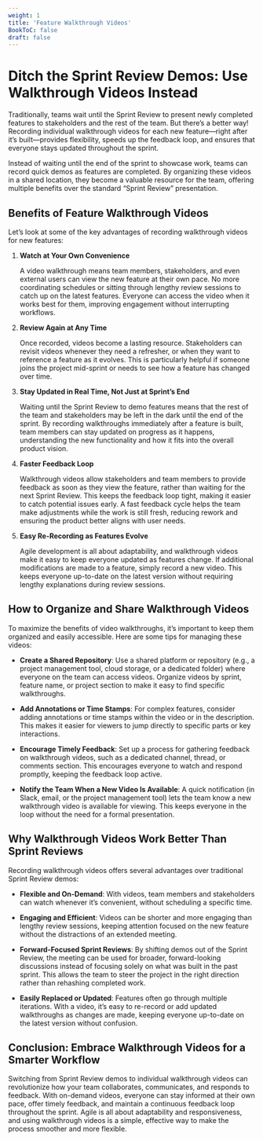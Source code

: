 ```yaml
---
weight: 1
title: 'Feature Walkthrough Videos'
BookToC: false
draft: false
---
```


# Ditch the Sprint Review Demos: Use Walkthrough Videos Instead

Traditionally, teams wait until the Sprint Review to present newly completed features to stakeholders and the rest of the team. But there’s a better way! Recording individual walkthrough videos for each new feature—right after it’s built—provides flexibility, speeds up the feedback loop, and ensures that everyone stays updated throughout the sprint.

Instead of waiting until the end of the sprint to showcase work, teams can record quick demos as features are completed. By organizing these videos in a shared location, they become a valuable resource for the team, offering multiple benefits over the standard “Sprint Review” presentation.

## Benefits of Feature Walkthrough Videos

Let’s look at some of the key advantages of recording walkthrough videos for new features:

1. **Watch at Your Own Convenience**

   A video walkthrough means team members, stakeholders, and even external users can view the new feature at their own pace. No more coordinating schedules or sitting through lengthy review sessions to catch up on the latest features. Everyone can access the video when it works best for them, improving engagement without interrupting workflows.

2. **Review Again at Any Time**

   Once recorded, videos become a lasting resource. Stakeholders can revisit videos whenever they need a refresher, or when they want to reference a feature as it evolves. This is particularly helpful if someone joins the project mid-sprint or needs to see how a feature has changed over time.

3. **Stay Updated in Real Time, Not Just at Sprint’s End**

   Waiting until the Sprint Review to demo features means that the rest of the team and stakeholders may be left in the dark until the end of the sprint. By recording walkthroughs immediately after a feature is built, team members can stay updated on progress as it happens, understanding the new functionality and how it fits into the overall product vision.

4. **Faster Feedback Loop**

   Walkthrough videos allow stakeholders and team members to provide feedback as soon as they view the feature, rather than waiting for the next Sprint Review. This keeps the feedback loop tight, making it easier to catch potential issues early. A fast feedback cycle helps the team make adjustments while the work is still fresh, reducing rework and ensuring the product better aligns with user needs.

5. **Easy Re-Recording as Features Evolve**

   Agile development is all about adaptability, and walkthrough videos make it easy to keep everyone updated as features change. If additional modifications are made to a feature, simply record a new video. This keeps everyone up-to-date on the latest version without requiring lengthy explanations during review sessions.

## How to Organize and Share Walkthrough Videos

To maximize the benefits of video walkthroughs, it’s important to keep them organized and easily accessible. Here are some tips for managing these videos:

- **Create a Shared Repository**: Use a shared platform or repository (e.g., a project management tool, cloud storage, or a dedicated folder) where everyone on the team can access videos. Organize videos by sprint, feature name, or project section to make it easy to find specific walkthroughs.

- **Add Annotations or Time Stamps**: For complex features, consider adding annotations or time stamps within the video or in the description. This makes it easier for viewers to jump directly to specific parts or key interactions.

- **Encourage Timely Feedback**: Set up a process for gathering feedback on walkthrough videos, such as a dedicated channel, thread, or comments section. This encourages everyone to watch and respond promptly, keeping the feedback loop active.

- **Notify the Team When a New Video Is Available**: A quick notification (in Slack, email, or the project management tool) lets the team know a new walkthrough video is available for viewing. This keeps everyone in the loop without the need for a formal presentation.

## Why Walkthrough Videos Work Better Than Sprint Reviews

Recording walkthrough videos offers several advantages over traditional Sprint Review demos:

- **Flexible and On-Demand**: With videos, team members and stakeholders can watch whenever it’s convenient, without scheduling a specific time.

- **Engaging and Efficient**: Videos can be shorter and more engaging than lengthy review sessions, keeping attention focused on the new feature without the distractions of an extended meeting.

- **Forward-Focused Sprint Reviews**: By shifting demos out of the Sprint Review, the meeting can be used for broader, forward-looking discussions instead of focusing solely on what was built in the past sprint. This allows the team to steer the project in the right direction rather than rehashing completed work.

- **Easily Replaced or Updated**: Features often go through multiple iterations. With a video, it’s easy to re-record or add updated walkthroughs as changes are made, keeping everyone up-to-date on the latest version without confusion.

## Conclusion: Embrace Walkthrough Videos for a Smarter Workflow

Switching from Sprint Review demos to individual walkthrough videos can revolutionize how your team collaborates, communicates, and responds to feedback. With on-demand videos, everyone can stay informed at their own pace, offer timely feedback, and maintain a continuous feedback loop throughout the sprint. Agile is all about adaptability and responsiveness, and using walkthrough videos is a simple, effective way to make the process smoother and more flexible.

